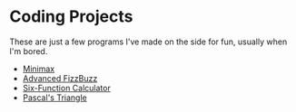 # Coding Projects
These are just a few programs I've made on the side for fun, usually when I'm bored.
* [Minimax](/Minimax)
* [Advanced FizzBuzz](/Advanced%20FizzBuzz)
* [Six-Function Calculator](/Six-Function%20Calculator)
* [Pascal's Triangle](/Pascal's%20Triangle)
